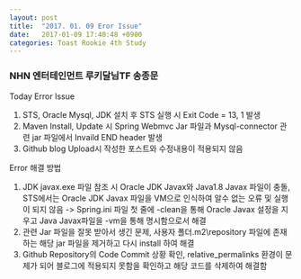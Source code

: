 ```yaml
---
layout: post
title:  "2017. 01. 09 Eror Issue"
date:   2017-01-09 17:40:48 +0900
categories: Toast Rookie 4th Study
---
```


### NHN 엔터테인먼트 루키달님TF 송종문 ###

Today Error Issue

1. STS, Oracle Mysql, JDK 설치 후 STS 실행 시 Exit Code = 13, 1 발생
2. Maven Install, Update 시 Spring Webmvc Jar 파일과 Mysql-connector 관련 jar 파일에서 Invaild END header 발생 
3. Github blog Upload시 작성한 포스트와 수정내용이 적용되지 않음


Error 해결 방법

1. JDK javax.exe 파일 참조 시 Oracle JDK Javax와 Java1.8 Javax 파일이 충돌, STS에서는 Oracle JDK Javax 파일을 VM으로 인식하여 알수 없는 오류 및 실행이 되지 않음 -> Spring.ini 파일 첫 줄에 -clean을 통해 Oracle Javax 설정을 지우고 Java Javax파일을 -vm을 통해 명시함으로서 해결
2. 관련 Jar 파일을 잘못 받아서 생긴 문제, 사용자 폴더\.m2\repository 파일에 존재하는 해당 jar 파일을 제거하고 다시 install 하여 해결
3. Github Repository의 Code Commit 상황 확인, relative_permalinks 환경이 문제가 되어 블로그에 적용되지 못함을 확인하고 해당 코드를 삭제하여 해결함

